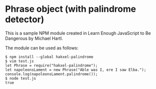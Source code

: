 Phrase object (with palindrome detector)
====================
This is a sample NPM module created in Learn Enough JavaScript to Be Dangerous by Michael Hartl.

The module can be used as follows:

    $ npm install --global hakxel-palindrome
    $ vim test.js
    let Phrase = require("hakxel-palindrome");
    let napoleonsLament = new Phrase("Able was I, ere I saw Elba.");
    console.log(napoleonsLament.palindrome());
    $ node test.js
    true

